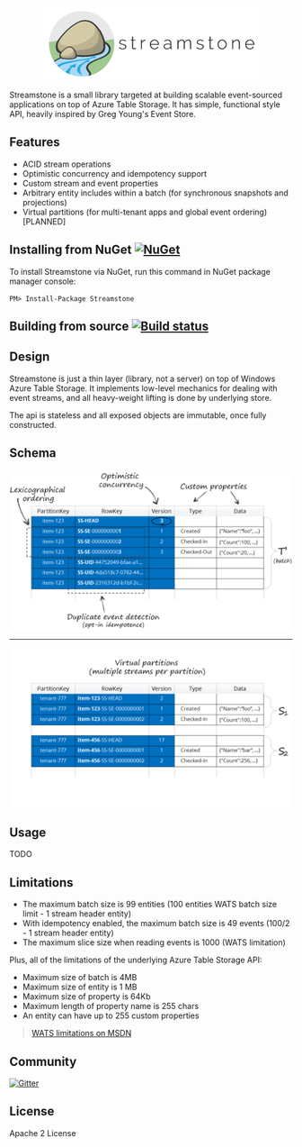 <p align="center">
  <img src="https://github.com/yevhen-personal/test/blob/master/Logo.Compact.png?raw=true" alt="Streamstone's logo"/>
</p>

Streamstone is a small library targeted at building scalable event-sourced applications on top of Azure Table Storage. It has simple, functional style API, heavily inspired by Greg Young's Event Store.

## Features

+ ACID stream operations
+ Optimistic concurrency and idempotency support
+ Custom stream and event properties
+ Arbitrary entity includes within a batch (for synchronous snapshots and projections)
+ Virtual partitions (for multi-tenant apps and global event ordering) [PLANNED]

## Installing from NuGet [![NuGet](https://img.shields.io/nuget/v/Streamstone.svg?style=flat)](https://www.nuget.org/packages/Streamstone/)

To install Streamstone via NuGet, run this command in NuGet package manager console:

    PM> Install-Package Streamstone

## Building from source [![Build status](https://ci.appveyor.com/api/projects/status/3rsmwblor11b6inq/branch/master?svg=true)](https://ci.appveyor.com/project/yevhen/streamstone/branch/master)

## Design

Streamstone is just a thin layer (library, not a server) on top of Windows Azure Table Storage. It implements low-level mechanics for dealing with event streams, and all heavy-weight lifting is done by underlying store. 

The api is stateless and all exposed objects are immutable, once fully constructed. 

## Schema

<a href="https://raw.githubusercontent.com/yevhen-personal/test/master/Schema.png" target="_blank" title="Click to view full size"><img src="https://raw.githubusercontent.com/yevhen-personal/test/master/Schema.png" alt="Schema" tyle="max-width:100%;"/></a>

---

<a href="https://raw.githubusercontent.com/yevhen-personal/test/master/Schema2.png" target="_blank" title="Click to view full size"><img src="https://raw.githubusercontent.com/yevhen-personal/test/master/Schema2.png" alt="Schema for virtual partitions" tyle="max-width:100%;"/></a>

## Usage
TODO

## Limitations

+ The maximum batch size is 99 entities (100 entities WATS batch size limit - 1 stream header entity) 
+ With idempotency enabled, the maximum batch size is 49 events (100/2 - 1 stream header entity) 
+ The maximum slice size when reading events is 1000 (WATS limitation)

Plus, all of the limitations of the underlying Azure Table Storage API:

+ Maximum size of batch is 4MB
+ Maximum size of entity is 1 MB
+ Maximum size of property is 64Kb 
+ Maximum length of property name is 255 chars
+ An entity can have up to 255 custom properties

>  [WATS limitations on MSDN](http://msdn.microsoft.com/en-us/library/azure/dd179338.aspx) 

## Community

[![Gitter](https://badges.gitter.im/Join%20Chat.svg)](https://gitter.im/yevhen/Streamstone?utm_source=badge&utm_medium=badge&utm_campaign=pr-badge&utm_content=badge)

## License

Apache 2 License
